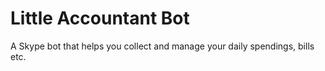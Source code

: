 # Little Accountant Bot

A Skype bot that helps you collect and manage your daily spendings, bills etc.
